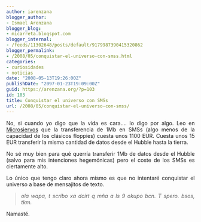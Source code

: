 ```yaml
---
author: iarenzana
blogger_author:
- Ismael Arenzana
blogger_blog:
- micarreta.blogspot.com
blogger_internal:
- /feeds/11302648/posts/default/9179987390415320862
blogger_permalink:
- /2008/05/conquistar-el-universo-con-smss.html
categories:
- curiosidades
- noticias
date: "2008-05-13T19:26:00Z"
publishDate: "2097-01-23T19:09:00Z"
guid: https://arenzana.org/?p=103
id: 103
title: Conquistar el universo con SMSs
url: /2008/05/conquistar-el-universo-con-smss/
---
```

<p style="text-align: justify;">
  No, si cuando yo digo que la vida es cara&#8230;. lo digo por algo. Leo en <a href="http://www.microsiervos.com/archivo/curiosidades/sms-mas-caros-que-hubble.html">Microsiervos</a> que la transferencia de 1Mb en SMSs (algo menos de la capacidad de los clásicos floppies) cuesta unos 1100 EUR. Cuesta unos 15 EUR transferir la misma cantidad de datos desde el Hubble hasta la tierra.
</p>

<p style="text-align: justify;">
  No sé muy bien para qué querría transferir 1Mb de datos desde el Hubble (salvo para mis intenciones hegemónicas) pero el coste de los SMSs es ciertamente alto.
</p>

<p style="text-align: justify;">
  Lo único que tengo claro ahora mismo es que no intentaré conquistar el universo a base de mensajitos de texto.
</p>

> <p style="text-align: justify;">
>   <cite>ola wapa, t scribo xa dcirt q mña a ls 9 okupo bcn. T spero. bsos, tkm.</cite>
> </p>

Namasté.
